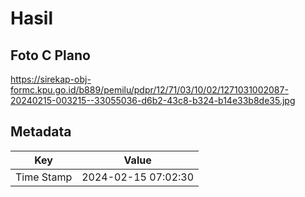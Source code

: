 # Hasil

## Foto C Plano

https://sirekap-obj-formc.kpu.go.id/b889/pemilu/pdpr/12/71/03/10/02/1271031002087-20240215-003215--33055036-d6b2-43c8-b324-b14e33b8de35.jpg


## Metadata

| Key        | Value               |
| ---------- | ------------------- |
| Time Stamp | 2024-02-15 07:02:30 |



